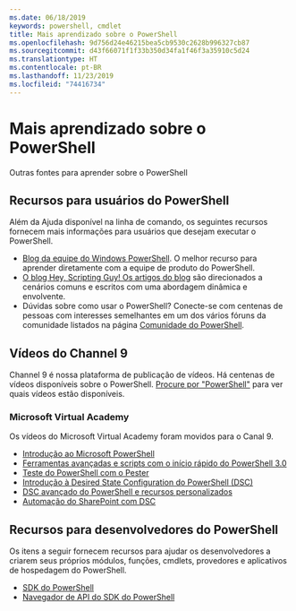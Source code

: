 ```yaml
---
ms.date: 06/18/2019
keywords: powershell, cmdlet
title: Mais aprendizado sobre o PowerShell
ms.openlocfilehash: 9d756d24e46215bea5cb9530c2628b996327cb87
ms.sourcegitcommit: d43f66071f1f33b350d34fa1f46f3a35910c5d24
ms.translationtype: HT
ms.contentlocale: pt-BR
ms.lasthandoff: 11/23/2019
ms.locfileid: "74416734"
---
```

# <a name="more-powershell-learning"></a>Mais aprendizado sobre o PowerShell

Outras fontes para aprender sobre o PowerShell

## <a name="resources-for-powershell-users"></a>Recursos para usuários do PowerShell

Além da Ajuda disponível na linha de comando, os seguintes recursos fornecem mais informações para usuários que desejam executar o PowerShell.

- [Blog da equipe do Windows PowerShell](https://devblogs.microsoft.com/powershell/). O melhor recurso para aprender diretamente com a equipe de produto do PowerShell.
- [O blog Hey, Scripting Guy! Os artigos do blog](https://devblogs.microsoft.com/scripting/) são direcionados a cenários comuns e escritos com uma abordagem dinâmica e envolvente.
- Dúvidas sobre como usar o PowerShell? Conecte-se com centenas de pessoas com interesses semelhantes em um dos vários fóruns da comunidade listados na página [Comunidade do PowerShell](/powershell/#pivot=main&panel=community).

## <a name="channel-9-videos"></a>Vídeos do Channel 9

Channel 9 é nossa plataforma de publicação de vídeos. Há centenas de vídeos disponíveis sobre o PowerShell. [Procure por "PowerShell"](https://channel9.msdn.com/Search?term=PowerShell&sortBy=top-rated) para ver quais vídeos estão disponíveis.

### <a name="microsoft-virtual-academy"></a>Microsoft Virtual Academy

Os vídeos do Microsoft Virtual Academy foram movidos para o Canal 9.

- [Introdução ao Microsoft PowerShell](https://channel9.msdn.com/Series/Getting-Started-with-Microsoft-PowerShell)
- [Ferramentas avançadas e scripts com o início rápido do PowerShell 3.0](https://channel9.msdn.com/Series/Advanced-Tools-and-Scripting-with-PowerShell-3.0-Jump-Start)
- [Teste do PowerShell com o Pester](https://channel9.msdn.com/Series/Testing-PowerShell-with-Pester)
- [Introdução à Desired State Configuration do PowerShell (DSC)](https://channel9.msdn.com/Series/Getting-Started-with-PowerShell-DSC)
- [DSC avançado do PowerShell e recursos personalizados](https://channel9.msdn.com/Series/Advanced-PowerShell-DSC-and-Custom-Resources)
- [Automação do SharePoint com DSC](https://channel9.msdn.com/Series/SharePoint-Automation-with-DSC)

## <a name="resources-for-powershell-developers"></a>Recursos para desenvolvedores do PowerShell

Os itens a seguir fornecem recursos para ajudar os desenvolvedores a criarem seus próprios módulos, funções, cmdlets, provedores e aplicativos de hospedagem do PowerShell.

- [SDK do PowerShell](/powershell/scripting/developer/windows-powershell)
- [Navegador de API do SDK do PowerShell](/dotnet/api/system.management.automation)
